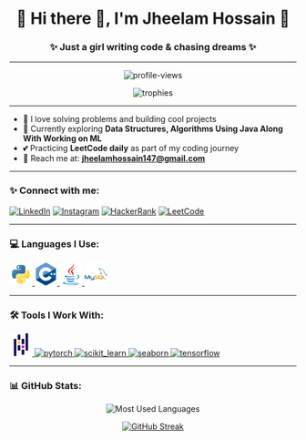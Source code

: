 <h1 align="center">🌸 Hi there 👋, I'm Jheelam Hossain 🌸</h1>
<h3 align="center">✨ Just a girl writing code & chasing dreams ✨</h3>

---

<p align="center">
  <img src="https://komarev.com/ghpvc/?username=jheelamH&label=Profile%20Views&color=ff69b4&style=flat" alt="profile-views" />
</p>

<p align="center">
  <img src="https://github-profile-trophy.vercel.app/?username=jheelamH&theme=rose_pine&no-frame=true&row=1&column=6" alt="trophies"/>
</p>

---

- 🌷 I love solving problems and building cool projects  
- 🌸 Currently exploring **Data Structures, Algorithms Using Java Along With Working on ML**  
- 💕 Practicing **LeetCode daily** as part of my coding journey  
- 💌 Reach me at: **jheelamhossain147@gmail.com**

---

<h3 align="left">✨ Connect with me:</h3>
<p align="left">
  <a href="https://linkedin.com/in/www.linkedin.com/in/jheelamh84419" target="blank"><img align="center" src="https://raw.githubusercontent.com/rahuldkjain/github-profile-readme-generator/master/src/images/icons/Social/linked-in-alt.svg" alt="LinkedIn" height="30" width="40" /></a>
  <a href="https://instagram.com/jheelamhossain_" target="blank"><img align="center" src="https://raw.githubusercontent.com/rahuldkjain/github-profile-readme-generator/master/src/images/icons/Social/instagram.svg" alt="Instagram" height="30" width="40" /></a>
  <a href="https://www.hackerrank.com/jheelamhossain11" target="blank"><img align="center" src="https://raw.githubusercontent.com/rahuldkjain/github-profile-readme-generator/master/src/images/icons/Social/hackerrank.svg" alt="HackerRank" height="30" width="40" /></a>
  <a href="https://www.leetcode.com/jheelamhossian147" target="blank"><img align="center" src="https://raw.githubusercontent.com/rahuldkjain/github-profile-readme-generator/master/src/images/icons/Social/leet-code.svg" alt="LeetCode" height="30" width="40" /></a>
</p>

---

<h3 align="left">💻 Languages I Use:</h3>
<p align="left">
   <a href="https://www.python.org" target="_blank" rel="noreferrer"> <img src="https://raw.githubusercontent.com/devicons/devicon/master/icons/python/python-original.svg" alt="python" width="40" height="40"/> </a>
   <a href="https://www.w3schools.com/cpp/" target="_blank" rel="noreferrer"> <img src="https://raw.githubusercontent.com/devicons/devicon/master/icons/cplusplus/cplusplus-original.svg" alt="cplusplus" width="40" height="40"/> </a>
   <a href="https://www.java.com" target="_blank" rel="noreferrer"> <img src="https://raw.githubusercontent.com/devicons/devicon/master/icons/java/java-original.svg" alt="java" width="40" height="40"/> </a>
   <a href="https://www.mysql.com/" target="_blank" rel="noreferrer"> <img src="https://raw.githubusercontent.com/devicons/devicon/master/icons/mysql/mysql-original-wordmark.svg" alt="mysql" width="40" height="40"/> </a>
</p>

---

<h3 align="left">🛠️ Tools I Work With:</h3>
<p align="left">
  <a href="https://pandas.pydata.org/" target="_blank" rel="noreferrer"> <img src="https://raw.githubusercontent.com/devicons/devicon/master/icons/pandas/pandas-original.svg" alt="pandas" width="40" height="40"/> </a>
  <a href="https://pytorch.org/" target="_blank" rel="noreferrer"> <img src="https://www.vectorlogo.zone/logos/pytorch/pytorch-icon.svg" alt="pytorch" width="40" height="40"/> </a>
  <a href="https://scikit-learn.org/" target="_blank" rel="noreferrer"> <img src="https://upload.wikimedia.org/wikipedia/commons/0/05/Scikit_learn_logo_small.svg" alt="scikit_learn" width="40" height="40"/> </a>
  <a href="https://seaborn.pydata.org/" target="_blank" rel="noreferrer"> <img src="https://seaborn.pydata.org/_images/logo-mark-lightbg.svg" alt="seaborn" width="40" height="40"/> </a>
  <a href="https://www.tensorflow.org" target="_blank" rel="noreferrer"> <img src="https://www.vectorlogo.zone/logos/tensorflow/tensorflow-icon.svg" alt="tensorflow" width="40" height="40"/> </a>
</p>

---

<h3 align="left">📊 GitHub Stats:</h3>
<p align="center">
  <img src="https://github-readme-stats.vercel.app/api/top-langs?username=jheelamH&show_icons=true&layout=compact&count_private=true&theme=rose_pine" alt="Most Used Languages"/>
</p>

<p align="center">
  <a href="https://git.io/streak-stats"><img src="https://streak-stats.demolab.com?user=jheelamH&theme=rose_pine&hide_border=true&border_radius=6" alt="GitHub Streak" /></a>
</p>
